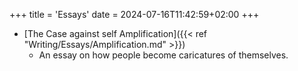 +++
title = 'Essays'
date = 2024-07-16T11:42:59+02:00
+++


- [The Case against self Amplification]({{< ref "Writing/Essays/Amplification.md" >}})
  -  An essay on how people become caricatures of themselves.
